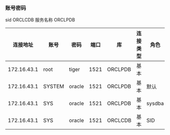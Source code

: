 ### 账号密码
sid  ORCLCDB
服务名称 ORCLPDB

| 连接地址 | 账号     | 密码           | 端口   | 库       | 连接类型 | 角色     |
|------|--------|--------------|------|---------|------|--------|
|   172.16.43.1  | root   | tiger | 1521 | ORCLPDB | 基本   |        |
|   172.16.43.1  | SYSTEM | oracle | 1521 | ORCLPDB | 基本   | 默认     |
|   172.16.43.1  | SYS    | oracle | 1521 | ORCLPDB | 基本   | sysdba |
|   172.16.43.1  | SYS    | oracle | 1521 | ORCLCDB | 基本   | SID    |
